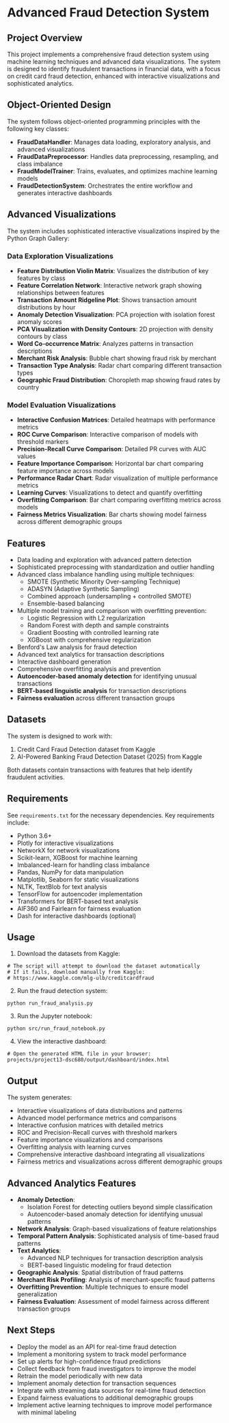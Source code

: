 # Advanced Fraud Detection System

## Project Overview
This project implements a comprehensive fraud detection system using machine learning techniques and advanced data visualizations. The system is designed to identify fraudulent transactions in financial data, with a focus on credit card fraud detection, enhanced with interactive visualizations and sophisticated analytics.

## Object-Oriented Design
The system follows object-oriented programming principles with the following key classes:

- **FraudDataHandler**: Manages data loading, exploratory analysis, and advanced visualizations
- **FraudDataPreprocessor**: Handles data preprocessing, resampling, and class imbalance
- **FraudModelTrainer**: Trains, evaluates, and optimizes machine learning models
- **FraudDetectionSystem**: Orchestrates the entire workflow and generates interactive dashboards

## Advanced Visualizations
The system includes sophisticated interactive visualizations inspired by the Python Graph Gallery:

### Data Exploration Visualizations
- **Feature Distribution Violin Matrix**: Visualizes the distribution of key features by class
- **Feature Correlation Network**: Interactive network graph showing relationships between features
- **Transaction Amount Ridgeline Plot**: Shows transaction amount distributions by hour
- **Anomaly Detection Visualization**: PCA projection with isolation forest anomaly scores
- **PCA Visualization with Density Contours**: 2D projection with density contours by class
- **Word Co-occurrence Matrix**: Analyzes patterns in transaction descriptions
- **Merchant Risk Analysis**: Bubble chart showing fraud risk by merchant
- **Transaction Type Analysis**: Radar chart comparing different transaction types
- **Geographic Fraud Distribution**: Choropleth map showing fraud rates by country

### Model Evaluation Visualizations
- **Interactive Confusion Matrices**: Detailed heatmaps with performance metrics
- **ROC Curve Comparison**: Interactive comparison of models with threshold markers
- **Precision-Recall Curve Comparison**: Detailed PR curves with AUC values
- **Feature Importance Comparison**: Horizontal bar chart comparing feature importance across models
- **Performance Radar Chart**: Radar visualization of multiple performance metrics
- **Learning Curves**: Visualizations to detect and quantify overfitting
- **Overfitting Comparison**: Bar chart comparing overfitting metrics across models
- **Fairness Metrics Visualization**: Bar charts showing model fairness across different demographic groups

## Features
- Data loading and exploration with advanced pattern detection
- Sophisticated preprocessing with standardization and outlier handling
- Advanced class imbalance handling using multiple techniques:
  - SMOTE (Synthetic Minority Over-sampling Technique)
  - ADASYN (Adaptive Synthetic Sampling)
  - Combined approach (undersampling + controlled SMOTE)
  - Ensemble-based balancing
- Multiple model training and comparison with overfitting prevention:
  - Logistic Regression with L2 regularization
  - Random Forest with depth and sample constraints
  - Gradient Boosting with controlled learning rate
  - XGBoost with comprehensive regularization
- Benford's Law analysis for fraud detection
- Advanced text analytics for transaction descriptions
- Interactive dashboard generation
- Comprehensive overfitting analysis and prevention
- **Autoencoder-based anomaly detection** for identifying unusual transactions
- **BERT-based linguistic analysis** for transaction descriptions
- **Fairness evaluation** across different transaction groups

## Datasets
The system is designed to work with:
1. Credit Card Fraud Detection dataset from Kaggle
2. AI-Powered Banking Fraud Detection Dataset (2025) from Kaggle

Both datasets contain transactions with features that help identify fraudulent activities.

## Requirements
See `requirements.txt` for the necessary dependencies. Key requirements include:
- Python 3.6+
- Plotly for interactive visualizations
- NetworkX for network visualizations
- Scikit-learn, XGBoost for machine learning
- Imbalanced-learn for handling class imbalance
- Pandas, NumPy for data manipulation
- Matplotlib, Seaborn for static visualizations
- NLTK, TextBlob for text analysis
- TensorFlow for autoencoder implementation
- Transformers for BERT-based text analysis
- AIF360 and Fairlearn for fairness evaluation
- Dash for interactive dashboards (optional)

## Usage
1. Download the datasets from Kaggle:
```
# The script will attempt to download the dataset automatically
# If it fails, download manually from Kaggle:
# https://www.kaggle.com/mlg-ulb/creditcardfraud
```

2. Run the fraud detection system:
```
python run_fraud_analysis.py
```

3. Run the Jupyter notebook:
```
python src/run_fraud_notebook.py
```

4. View the interactive dashboard:
```
# Open the generated HTML file in your browser:
projects/project13-dsc680/output/dashboard/index.html
```

## Output
The system generates:
- Interactive visualizations of data distributions and patterns
- Advanced model performance metrics and comparisons
- Interactive confusion matrices with detailed metrics
- ROC and Precision-Recall curves with threshold markers
- Feature importance visualizations and comparisons
- Overfitting analysis with learning curves
- Comprehensive interactive dashboard integrating all visualizations
- Fairness metrics and visualizations across different demographic groups

## Advanced Analytics Features
- **Anomaly Detection**: 
  - Isolation Forest for detecting outliers beyond simple classification
  - Autoencoder-based anomaly detection for identifying unusual patterns
- **Network Analysis**: Graph-based visualizations of feature relationships
- **Temporal Pattern Analysis**: Sophisticated analysis of time-based fraud patterns
- **Text Analytics**: 
  - Advanced NLP techniques for transaction description analysis
  - BERT-based linguistic modeling for fraud detection
- **Geographic Analysis**: Spatial distribution of fraud patterns
- **Merchant Risk Profiling**: Analysis of merchant-specific fraud patterns
- **Overfitting Prevention**: Multiple techniques to ensure model generalization
- **Fairness Evaluation**: Assessment of model fairness across different transaction groups

## Next Steps
- Deploy the model as an API for real-time fraud detection
- Implement a monitoring system to track model performance
- Set up alerts for high-confidence fraud predictions
- Collect feedback from fraud investigators to improve the model
- Retrain the model periodically with new data
- Implement anomaly detection for transaction sequences
- Integrate with streaming data sources for real-time fraud detection
- Expand fairness evaluations to additional demographic groups
- Implement active learning techniques to improve model performance with minimal labeling 